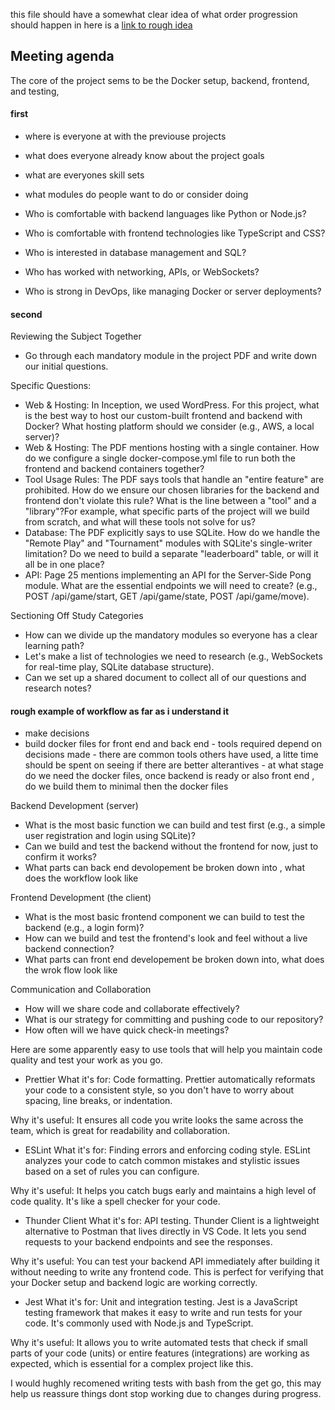 this file should have a somewhat clear idea of what order progression should happen in here is a [link to rough idea](progression_rough.md)

## Meeting agenda
The core of the project sems to be the Docker setup, backend, frontend, and testing,

#### first
- where is everyone at with the previouse projects
- what does everyone already know about the project goals
- what are everyones skill sets
- what modules do people want to do or consider doing

- Who is comfortable with backend languages like Python or Node.js?
- Who is comfortable with frontend technologies like TypeScript and CSS?
- Who is interested in database management and SQL?
- Who has worked with networking, APIs, or WebSockets?
- Who is strong in DevOps, like managing Docker or server deployments?

#### second
Reviewing the Subject Together

- Go through each mandatory module in the project PDF and write down our initial questions.

Specific Questions:
- Web & Hosting: In Inception, we used WordPress. For this project, what is the best way to host our custom-built frontend and backend with Docker? What hosting platform should we consider (e.g., AWS, a local server)?
- Web & Hosting: The PDF mentions hosting with a single container. How do we configure a single docker-compose.yml file to run both the frontend and backend containers together?
- Tool Usage Rules: The PDF says tools that handle an "entire feature" are prohibited. How do we ensure our chosen libraries for the backend and frontend don't violate this rule? What is the line between a "tool" and a "library"?For example, what specific parts of the project will we build from scratch, and what will these tools not solve for us?
- Database: The PDF explicitly says to use SQLite. How do we handle the "Remote Play" and "Tournament" modules with SQLite's single-writer limitation? Do we need to build a separate "leaderboard" table, or will it all be in one place?
- API: Page 25 mentions implementing an API for the Server-Side Pong module. What are the essential endpoints we will need to create? (e.g., POST /api/game/start, GET /api/game/state, POST /api/game/move).


Sectioning Off Study Categories

- How can we divide up the mandatory modules so everyone has a clear learning path?
- Let's make a list of technologies we need to research (e.g., WebSockets for real-time play, SQLite database structure).
- Can we set up a shared document to collect all of our questions and research notes?

#### rough example of workflow as far as i understand it 
- make decisions
- build docker files for front end and back end
      - tools required depend on decisions made
      - there are common tools others have used, a litte time should be spent on seeing if there are better alterantives
      - at what stage do we need the docker files, once backend is ready or also front end , do we build them to minimal then the docker files

Backend Development (server)
- What is the most basic function we can build and test first (e.g., a simple user registration and login using SQLite)?
- Can we build and test the backend without the frontend for now, just to confirm it works?
- What parts can back end devolopement be broken down into , what does the workflow look like

Frontend Development (the client)
- What is the most basic frontend component we can build to test the backend (e.g., a login form)?
- How can we build and test the frontend's look and feel without a live backend connection?
- What parts can front end developement be broken down into, what does the wrok flow look like
  
Communication and Collaboration
- How will we share code and collaborate effectively?
- What is our strategy for committing and pushing code to our repository?
- How often will we have quick check-in meetings?

Here are some apparently easy to use tools that will help you maintain code quality and test your work as you go.

- Prettier
What it's for: Code formatting. Prettier automatically reformats your code to a consistent style, so you don't have to worry about spacing, line breaks, or indentation.

Why it's useful: It ensures all code you write looks the same across the team, which is great for readability and collaboration.

- ESLint
What it's for: Finding errors and enforcing coding style. ESLint analyzes your code to catch common mistakes and stylistic issues based on a set of rules you can configure.

Why it's useful: It helps you catch bugs early and maintains a high level of code quality. It's like a spell checker for your code.

- Thunder Client
What it's for: API testing. Thunder Client is a lightweight alternative to Postman that lives directly in VS Code. It lets you send requests to your backend endpoints and see the responses.

Why it's useful: You can test your backend API immediately after building it without needing to write any frontend code. This is perfect for verifying that your Docker setup and backend logic are working correctly.

- Jest
What it's for: Unit and integration testing. Jest is a JavaScript testing framework that makes it easy to write and run tests for your code. It's commonly used with Node.js and TypeScript.

Why it's useful: It allows you to write automated tests that check if small parts of your code (units) or entire features (integrations) are working as expected, which is essential for a complex project like this.

I would hughly recomened writing tests with bash from the get go, this may help us reassure things dont stop working due to changes during progress. 
